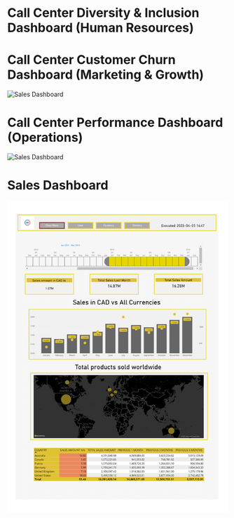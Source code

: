 
# **Call Center Diversity & Inclusion Dashboard (Human Resources)**

# **Call Center Customer Churn Dashboard (Marketing & Growth)**
![Sales Dashboard](https://github.com/Ayman947/Power-BI/blob/main/Customer%20Churn%20Dashboard.png)

# **Call Center Performance Dashboard (Operations)**
![Sales Dashboard](https://github.com/Ayman947/Power-BI/blob/main/Call%20Center%20Dashboard.png)

# **Sales Dashboard**
![Sales Dashboard](https://github.com/Ayman947/Power-BI/blob/main/Sales%20DashBoard%20(PNG).png)

